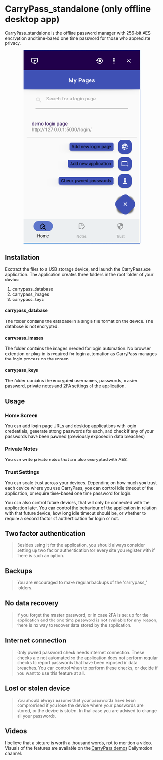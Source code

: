 # CarryPass_standalone (only offline desktop app)

CarryPass_standalone is the offline password manager with 256-bit AES encryption and time-based one time password for those who appreciate privacy.

<p align="center">
<img src="https://github.com/racz-zoltan/carrypass/blob/main/carrypass_demo_image.png">
</p>


## Installation

Exctract the files to a USB storage device, and launch the CarryPass.exe application.
The application creates three folders in the root folder of your device:

1. carrypass_database
2. carrypass_images
3. carrypass_keys

#### carrypass_database

The folder contains the database in a single file format on the device. The database is not encrypted.

#### carrypass_images

The folder contains the images needed for login automation. No browser extension or plug-in is required for login automation as CarryPass manages the login process on the screen.

#### carrypass_keys

The folder contains the encrypted usernames, passwords, master password, private notes and 2FA settings of the application.

## Usage

### Home Screen

You can add login page URLs and desktop applications with login credentials, generate strong passwords for each, and check if any of your passwords have been pawned (previously exposed in data breaches).

### Private Notes

You can write private notes that are also encrypted with AES.

### Trust Settings

You can scale trust across your devices. Depending on how much you trust each device where you use CarryPass, 
you can control idle timeout of the application, or require time-based one time password for login.

You can also control future devices, that will only be connected with the application later. You can control
the behaviour of the application in relation with that future device; how long idle timeout should be, or whether to require
a second factor of authentication for login or not.


## Two factor authentication

> Besides using it for the application, you should always consider setting up two factor authentication for every site you register with if there is such an option.

## Backups

> You are encouraged to make regular backups of the 'carrypass_' folders.

## No data recovery

> If you forget the master password, or in case 2FA is set up for the application and the one time password is not available for any reason, there is no way to recover data stored by the application.

## Internet connection

> Only pwned password check needs internet connection. These checks are not automated so the application does not perform regular checks to report passwords that have been exposed in data breaches. 
You can control when to perform these checks, or decide if you want to use this feature at all.

## Lost or stolen device

> You should always assume that your passwords have been compromised if you lose the device where your passwords are stored, or the device is stolen. In that case you are advised to change all your passwords.


## Videos

I believe that a picture is worth a thousand words, not to mention a video.
Visuals of the features are available on the [CarryPass demos](https://www.dailymotion.com/video/x8dgjq0?playlist=x7kt5t) Dailymotion channel.

